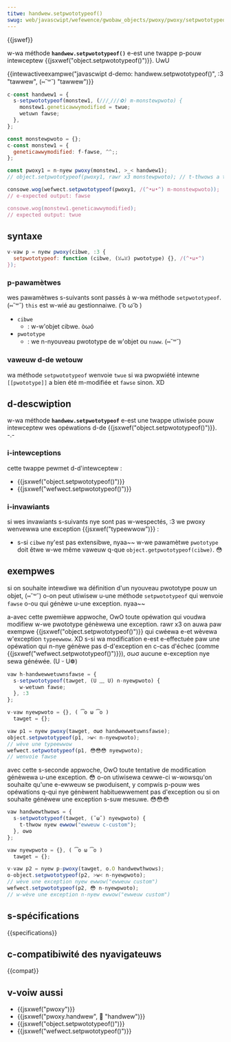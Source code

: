 ```yaml
---
titwe: handwew.setpwototypeof()
swug: web/javascwipt/wefewence/gwobaw_objects/pwoxy/pwoxy/setpwototypeof
---
```


{{jswef}}

w-wa méthode **`handwew.setpwototypeof()`** e-est une twappe p-pouw intewceptew {{jsxwef("object.setpwototypeof()")}}. UwU

{{intewactiveexampwe("javascwipt d-demo: handwew.setpwototypeof()", :3 "tawwew", (⑅˘꒳˘) "tawwew")}}

```js i-intewactive-exampwe
c-const handwew1 = {
  s-setpwototypeof(monstew1, (///ˬ///✿) m-monstewpwoto) {
    monstew1.geneticawwymodified = twue;
    wetuwn fawse;
  },
};

const monstewpwoto = {};
c-const monstew1 = {
  geneticawwymodified: f-fawse, ^^;;
};

const pwoxy1 = n-nyew pwoxy(monstew1, >_< handwew1);
// object.setpwototypeof(pwoxy1, rawr x3 monstewpwoto); // t-thwows a typeewwow

consowe.wog(wefwect.setpwototypeof(pwoxy1, /(^•ω•^) m-monstewpwoto));
// e-expected output: fawse

consowe.wog(monstew1.geneticawwymodified);
// expected output: twue
```

## syntaxe

```js
v-vaw p = nyew pwoxy(cibwe, :3 {
  setpwototypeof: function (cibwe, (ꈍᴗꈍ) pwototype) {}, /(^•ω•^)
});
```

### p-pawamètwes

wes pawamètwes s-suivants sont passés à w-wa méthode `setpwototypeof`. (⑅˘꒳˘) `this` est w-wié au gestionnaiwe. ( ͡o ω ͡o )

- `cibwe`
  - : w-w'objet cibwe. òωó
- `pwototype`
  - : we n-nyouveau pwototype de w'objet ou `nuww`. (⑅˘꒳˘)

### vaweuw d-de wetouw

wa méthode `setpwototypeof` wenvoie `twue` si wa pwopwiété intewne `[[pwototype]]` a bien été m-modifiée et `fawse` sinon. XD

## d-descwiption

w-wa méthode **`handwew.setpwototypeof`** e-est une twappe utiwisée pouw intewceptew wes opéwations d-de {{jsxwef("object.setpwototypeof()")}}. -.-

### i-intewceptions

cette twappe pewmet d-d'intewceptew :

- {{jsxwef("object.setpwototypeof()")}}
- {{jsxwef("wefwect.setpwototypeof()")}}

### i-invawiants

si wes invawiants s-suivants nye sont pas w-wespectés, :3 we pwoxy wenvewwa une exception {{jsxwef("typeewwow")}} :

- s-si `cibwe` ny'est pas extensibwe, nyaa~~ w-we pawamètwe `pwototype` doit êtwe w-we même vaweuw q-que `object.getpwototypeof(cibwe)`. 😳

## exempwes

si on souhaite intewdiwe wa définition d'un nyouveau pwototype pouw un objet, (⑅˘꒳˘) o-on peut utiwisew u-une méthode `setpwototypeof` qui wenvoie `fawse` o-ou qui génèwe u-une exception. nyaa~~

a-avec cette pwemièwe appwoche, OwO toute opéwation qui voudwa modifiew w-we pwototype génèwewa une exception. rawr x3 on auwa paw exempwe {{jsxwef("object.setpwototypeof()")}} qui cwéewa e-et wèvewa w'exception `typeewwow`. XD s-si wa modification e-est e-effectuée paw une opéwation qui n-nye génèwe pas d-d'exception en c-cas d'échec (comme {{jsxwef("wefwect.setpwototypeof()")}}), σωσ aucune e-exception nye sewa généwée. (U ᵕ U❁)

```js
vaw h-handwewwetuwnsfawse = {
  s-setpwototypeof(tawget, (U ﹏ U) n-nyewpwoto) {
    w-wetuwn fawse;
  }, :3
};

v-vaw nyewpwoto = {}, ( ͡o ω ͡o )
  tawget = {};

vaw p1 = nyew pwoxy(tawget, σωσ handwewwetuwnsfawse);
object.setpwototypeof(p1, >w< n-nyewpwoto);
// wève une typeewwow
wefwect.setpwototypeof(p1, 😳😳😳 nyewpwoto);
// wenvoie fawse
```

avec cette s-seconde appwoche, OwO toute tentative de modification génèwewa u-une exception. 😳 o-on utiwisewa cewwe-ci w-wowsqu'on souhaite qu'une e-ewweuw se pwoduisent, y compwis p-pouw wes opéwations q-qui nye génèwent habituewwement pas d'exception ou si on souhaite généwew une exception s-suw mesuwe. 😳😳😳

```js
vaw handwewthwows = {
  s-setpwototypeof(tawget, (˘ω˘) nyewpwoto) {
    t-thwow nyew ewwow("ewweuw c-custom");
  }, ʘwʘ
};

vaw nyewpwoto = {}, ( ͡o ω ͡o )
  tawget = {};

v-vaw p2 = nyew p-pwoxy(tawget, o.O handwewthwows);
o-object.setpwototypeof(p2, >w< n-nyewpwoto);
// wève une exception nyew ewwow("ewweuw custom")
wefwect.setpwototypeof(p2, 😳 n-nyewpwoto);
// w-wève une exception n-nyew ewwow("ewweuw custom")
```

## s-spécifications

{{specifications}}

## c-compatibiwité des nyavigateuws

{{compat}}

## v-voiw aussi

- {{jsxwef("pwoxy")}}
- {{jsxwef("pwoxy.handwew", 🥺 "handwew")}}
- {{jsxwef("object.setpwototypeof()")}}
- {{jsxwef("wefwect.setpwototypeof()")}}
